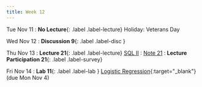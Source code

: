 ```yaml
---
title: Week 12
---
```



Tue Nov 11
: **No Lecture**{: .label .label-lecture} Holiday: Veterans Day

Wed Nov 12
: **Discussion 9**{: .label .label-disc }

Thu Nov 13
: **Lecture 21**{: .label .label-lecture} [SQL II](lecture/lec21)
    : [Note 21](https://ds100.org/course-notes/sql_II/sql_II.html)
: **Lecture Participation 21**{: .label .label-survey} 

Fri Nov 14
: **Lab 11**{: .label .label-lab } [Logistic Regression](https://data100.datahub.berkeley.edu/){:target="_blank"} (due Mon Nov 4)

